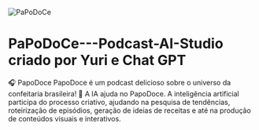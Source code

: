 

![PaPoDoCe](https://github.com/user-attachments/assets/b0597786-0df8-4924-8890-91f36fe6c756)

# PaPoDoCe---Podcast-AI-Studio criado por Yuri e Chat GPT
🎧 PapoDoce PapoDoce é um podcast delicioso sobre o universo da confeitaria brasileira! 🧠 A IA ajuda no PapoDoce.  A inteligência artificial participa do processo criativo, ajudando na pesquisa de tendências, roteirização de episódios, geração de ideias de receitas e até na produção de conteúdos visuais e interativos.

